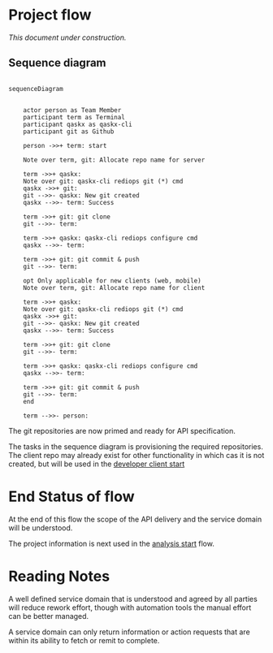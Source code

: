 # Project flow

_This document under construction._


## Sequence diagram

```mermaid

sequenceDiagram


    actor person as Team Member
    participant term as Terminal
    participant qaskx as qaskx-cli
    participant git as Github

    person ->>+ term: start

    Note over term, git: Allocate repo name for server

    term ->>+ qaskx: 
    Note over git: qaskx-cli rediops git (*) cmd
    qaskx ->>+ git: 
    git -->>- qaskx: New git created
    qaskx -->>- term: Success

    term ->>+ git: git clone
    git -->>- term: 

    term ->>+ qaskx: qaskx-cli rediops configure cmd
    qaskx -->>- term: 

    term ->>+ git: git commit & push
    git -->>- term: 

    opt Only applicable for new clients (web, mobile)
    Note over term, git: Allocate repo name for client

    term ->>+ qaskx: 
    Note over git: qaskx-cli rediops git (*) cmd
    qaskx ->>+ git: 
    git -->>- qaskx: New git created
    qaskx -->>- term: Success

    term ->>+ git: git clone
    git -->>- term: 

    term ->>+ qaskx: qaskx-cli rediops configure cmd
    qaskx -->>- term: 

    term ->>+ git: git commit & push
    git -->>- term: 
    end

    term -->>- person: 

```

The git repositories are now primed and ready for API specification.

The tasks in the sequence diagram is provisioning the required repositories.  
The client repo may already exist for other functionality in which cas it is not
created, but will be used in the [developer client start](developer_client_start.md)

# End Status of flow

At the end of this flow the scope of the API delivery and the service domain
will be understood.

The project information is next used in the 
[analysis start](analysis_start.md) flow.

# Reading Notes

A well defined service domain that is understood and agreed by all parties
will reduce rework effort, though with automation tools the manual effort
can be better managed.

A service domain can only return information or action requests that are 
within its ability to fetch or remit to complete.
